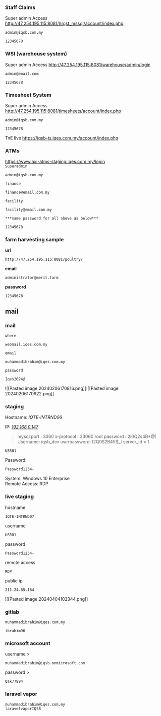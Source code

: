 ### Staff Claims
Super admin Access 
http://47.254.195.115:8081/hrgst_mssql/account/index.php
```
admin@iqsb.com.my
```
```
12345678
```

### WSI (warehouse system)
Super admin Access
http://47.254.195.115:8081/warehouse/admin/login
```
admin@email.com
```
```
12345678
```

### Timesheet System
Super admin Access
http://47.254.195.115:8081/timesheets/account/index.php
```
admin@iqsb.com.my
```
```
12345678
```

TnE live
https://iqsb-ts.iqes.com.my/account/index.php

### ATMs 
https://www.axi-atms-staging.iqes.com.my/login  
`Superadmin` 
```
admin@iqsb.com.my
```
`finance`
```
finance@email.com.my
```
`facility`
```
facility@email.com.my  
```
`***same password for all above as below***`
```
12345678
```

### farm harvesting sample
**url**
```
http://47.254.195.115:8081/poultry/
```
**email**
```
administrator@merit.farm
```
**password**
```
12345678
```

## mail
### mail

`where`
```
webmail.iqes.com.my
```
`email`
```
muhammadibrahim@iqes.com.my
```
`password`
```
Iqes2024@
```
![[Pasted image 20240206170816.png]]![[Pasted image 20240206170922.png]]
### staging 
Hostname: *IQTE-INTRND06*  
  
IP: *[192.168.0.147](https://192.168.0.147/ "https://192.168.0.147")*  
>mysql
port : 3360
x-protocol : 33060
root password : 2i0Q2s4B*@)
Username: iqsb_dev
userpassword: I2Q0S2B4!($_)
server_id = 1
```
USR01
```
Password:
```  
Password1234-
```

System: Windows 10 Enterprise  
Remote Access: RDP
### live staging
hostname 
```
IQTE-INTRND07
```
username
```
USR01
```
password
```
Password1234-
```
remote access
```
RDP
```
public ip
```
211.24.85.184
```
![[Pasted image 20240404102344.png]]
### gitlab
```
muhammadibrahim@iqes.com.my
```
```
ibrahim96
```

### microsoft account
username >
```
muhammadibrahim@iqsb.onmicrosoft.com
```
password > 
```
Qak77894
```


### laravel vapor
```password
muhammadibrahim@iqes.com.my
laravelvaporIQSB
```